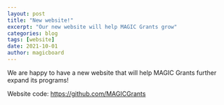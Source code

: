 ```yaml
---
layout: post
title: "New website!"
excerpt: "Our new website will help MAGIC Grants grow"
categories: blog
tags: [website]
date: 2021-10-01
author: magicboard
---
```


We are happy to have a new website that will help MAGIC Grants further expand its programs!

Website code: https://github.com/MAGICGrants
